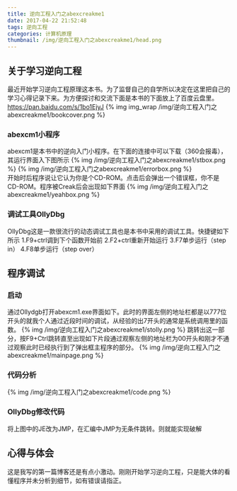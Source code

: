 ```yaml
---
title: 逆向工程入门之abexcreakme1
date: 2017-04-22 21:52:48
tags: 逆向工程
categories: 计算机原理
thumbnail: /img/逆向工程入门之abexcreakme1/head.png
---
```

## 关于学习逆向工程
最近开始学习逆向工程原理这本书。为了监督自己的自学所以决定在这里把自己的学习心得记录下来。为方便探讨和交流下面是本书的下面放上了百度云盘里。https://pan.baidu.com/s/1bo1EjyJ
 {% img img_wrap /img/逆向工程入门之abexcreakme1/bookcover.png %}  
### abexcm1小程序
abexcm1是本书中的逆向入门小程序。在下面的连接中可以下载（360会报毒），其运行界面入下图所示
 {% img  /img/逆向工程入门之abexcreakme1/stbox.png %}   {% img  /img/逆向工程入门之abexcreakme1/errorbox.png %}  
开始时后程序说让它认为你是个CD-ROM。点击后会弹出一个错误框，你不是CD-ROM。程序被Creak后会出现如下界面
{% img  /img/逆向工程入门之abexcreakme1/yeahbox.png %}  
### 调试工具OllyDbg
OllyDbg这是一款很流行的动态调试工具也是本书中采用的调试工具。快捷键如下所示
  1.F9+ctrl调到下个函数开始前
  2.F2+ctrl重新开始运行
  3.F7单步运行（step in）
  4.F8单步运行（step over）
## 程序调试
### 启动
通过Ollydgb打开abexcm1.exe界面如下。此时的界面左侧的地址栏都是以777位开头的就我个人通过近段时间的调试，从经验的出7开头的通常是系统调用里的函数。
{% img  /img/逆向工程入门之abexcreakme1/stolly.png %}  跳转出这一部分，按F9+Ctrl跳转直至出现如下片段通过观察左侧的地址栏为00开头和刚才不通过观察此时已经执行到了弹出框主程序的部分。
{% img  /img/逆向工程入门之abexcreakme1/mainpage.png %}
### 代码分析
{% img  /img/逆向工程入门之abexcreakme1/code.png %}
### OllyDbg修改代码
将上图中的JE改为JMP，在汇编中JMP为无条件跳转。则就能实现破解

## 心得与体会
这是我写的第一篇博客还是有点小激动。刚刚开始学习逆向工程，只是能大体的看懂程序并未分析到细节，如有错误请指正。
